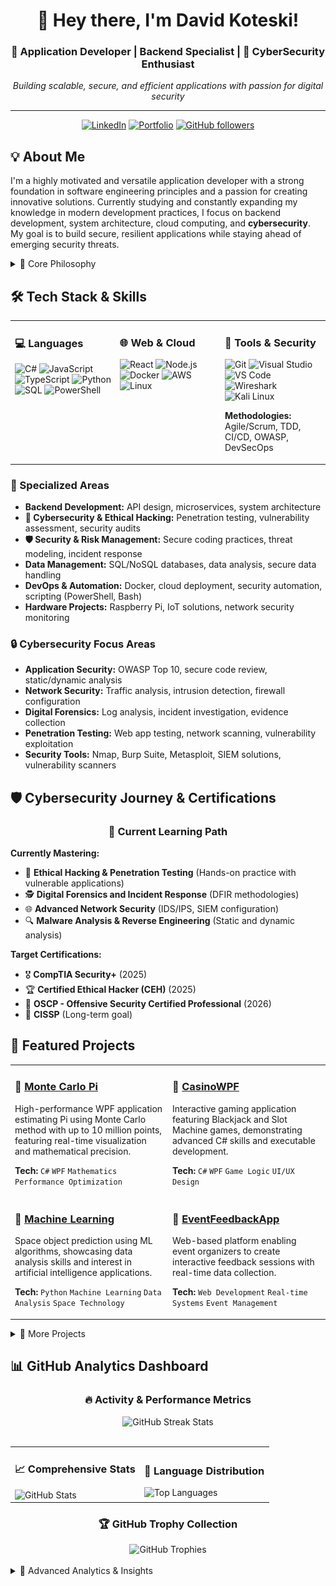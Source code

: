 <div align="center">
  
# 👋 Hey there, I'm David Koteski!

### 🚀 Application Developer | Backend Specialist | 🔐 CyberSecurity Enthusiast

*Building scalable, secure, and efficient applications with passion for digital security*

---

[![LinkedIn](https://img.shields.io/badge/LinkedIn-%230077B5.svg?style=for-the-badge&logo=linkedin&logoColor=white)](https://www.linkedin.com/in/david-koteski-22534128b/)
[![Portfolio](https://img.shields.io/badge/Portfolio-%23000000.svg?style=for-the-badge&logo=firefox&logoColor=white)](https://seakyy.github.io/)
[![GitHub followers](https://img.shields.io/github/followers/seakyy?style=for-the-badge&logo=github)](https://github.com/seakyy)

</div>

## 💡 About Me

I'm a highly motivated and versatile application developer with a strong foundation in software engineering principles and a passion for creating innovative solutions. Currently studying and constantly expanding my knowledge in modern development practices, I focus on backend development, system architecture, cloud computing, and **cybersecurity**. My goal is to build secure, resilient applications while staying ahead of emerging security threats.

<details>
<summary>🎯 Core Philosophy</summary>

> **"Always learning, always improving - with security by design."**
> 
> I believe in continuous growth, embracing new technologies, and building solutions that make a real impact while maintaining the highest security standards. Security isn't an afterthought—it's fundamental to everything I build.

</details>

## 🛠️ Tech Stack & Skills

<table>
<tr>
<td valign="top" width="33%">

### 💻 Languages
![C#](https://img.shields.io/badge/C%23-%23239120.svg?style=for-the-badge&logo=c-sharp&logoColor=white)
![JavaScript](https://img.shields.io/badge/JavaScript-%23F7DF1E.svg?style=for-the-badge&logo=javascript&logoColor=black)
![TypeScript](https://img.shields.io/badge/TypeScript-%23007ACC.svg?style=for-the-badge&logo=typescript&logoColor=white)
![Python](https://img.shields.io/badge/Python-3670A0?style=for-the-badge&logo=python&logoColor=ffdd54)
![SQL](https://img.shields.io/badge/SQL-%2300f.svg?style=for-the-badge&logo=mysql&logoColor=white)
![PowerShell](https://img.shields.io/badge/PowerShell-%235391FE.svg?style=for-the-badge&logo=powershell&logoColor=white)

</td>
<td valign="top" width="33%">

### 🌐 Web & Cloud
![React](https://img.shields.io/badge/React-%2320232a.svg?style=for-the-badge&logo=react&logoColor=%2361DAFB)
![Node.js](https://img.shields.io/badge/Node.js-6DA55F?style=for-the-badge&logo=node.js&logoColor=white)
![Docker](https://img.shields.io/badge/Docker-%230db7ed.svg?style=for-the-badge&logo=docker&logoColor=white)
![AWS](https://img.shields.io/badge/AWS-%23FF9900.svg?style=for-the-badge&logo=amazon-aws&logoColor=white)
![Linux](https://img.shields.io/badge/Linux-FCC624?style=for-the-badge&logo=linux&logoColor=black)

</td>
<td valign="top" width="33%">

### 🔧 Tools & Security
![Git](https://img.shields.io/badge/Git-fc6d26?style=for-the-badge&logo=git&logoColor=white)
![Visual Studio](https://img.shields.io/badge/Visual%20Studio-5C2D91.svg?style=for-the-badge&logo=visual-studio&logoColor=white)
![VS Code](https://img.shields.io/badge/VS%20Code-0078d4.svg?style=for-the-badge&logo=visual-studio-code&logoColor=white)
![Wireshark](https://img.shields.io/badge/Wireshark-%231679A7.svg?style=for-the-badge&logo=wireshark&logoColor=white)
![Kali Linux](https://img.shields.io/badge/Kali%20Linux-557C94?style=for-the-badge&logo=kalilinux&logoColor=white)

**Methodologies:** Agile/Scrum, TDD, CI/CD, OWASP, DevSecOps

</td>
</tr>
</table>

### 🎯 Specialized Areas
- **Backend Development:** API design, microservices, system architecture
- **🔐 Cybersecurity & Ethical Hacking:** Penetration testing, vulnerability assessment, security audits
- **🛡️ Security & Risk Management:** Secure coding practices, threat modeling, incident response
- **Data Management:** SQL/NoSQL databases, data analysis, secure data handling
- **DevOps & Automation:** Docker, cloud deployment, security automation, scripting (PowerShell, Bash)
- **Hardware Projects:** Raspberry Pi, IoT solutions, network security monitoring

### 🔒 Cybersecurity Focus Areas
- **Application Security:** OWASP Top 10, secure code review, static/dynamic analysis
- **Network Security:** Traffic analysis, intrusion detection, firewall configuration
- **Digital Forensics:** Log analysis, incident investigation, evidence collection
- **Penetration Testing:** Web app testing, network scanning, vulnerability exploitation
- **Security Tools:** Nmap, Burp Suite, Metasploit, SIEM solutions, vulnerability scanners

## 🛡️ Cybersecurity Journey & Certifications

<div align="center">

### 🎯 Current Learning Path

</div>

**Currently Mastering:**
- 🔐 **Ethical Hacking & Penetration Testing** (Hands-on practice with vulnerable applications)
- 🕵️ **Digital Forensics and Incident Response** (DFIR methodologies)
- 🌐 **Advanced Network Security** (IDS/IPS, SIEM configuration)
- 🔍 **Malware Analysis & Reverse Engineering** (Static and dynamic analysis)

**Target Certifications:**
- 🎖️ **CompTIA Security+** (2025)
- 🏆 **Certified Ethical Hacker (CEH)** (2025)
- 🥇 **OSCP - Offensive Security Certified Professional** (2026)
- 📜 **CISSP** (Long-term goal)

## 🌟 Featured Projects

<table>
<tr>
<td width="50%">

### 🎲 [Monte Carlo Pi](https://github.com/seakyy/Monte-Carlo-Pi)
High-performance WPF application estimating Pi using Monte Carlo method with up to 10 million points, featuring real-time visualization and mathematical precision.

**Tech:** `C#` `WPF` `Mathematics` `Performance Optimization`

</td>
<td width="50%">

### 🎰 [CasinoWPF](https://github.com/seakyy/CasinoWPF)
Interactive gaming application featuring Blackjack and Slot Machine games, demonstrating advanced C# skills and executable development.

**Tech:** `C#` `WPF` `Game Logic` `UI/UX Design`

</td>
</tr>
<tr>
<td width="50%">

### 🤖 [Machine Learning](https://github.com/seakyy/Machine-Learning)
Space object prediction using ML algorithms, showcasing data analysis skills and interest in artificial intelligence applications.

**Tech:** `Python` `Machine Learning` `Data Analysis` `Space Technology`

</td>
<td width="50%">

### 📝 [EventFeedbackApp](https://github.com/seakyy/EventFeedbackApp)
Web-based platform enabling event organizers to create interactive feedback sessions with real-time data collection.

**Tech:** `Web Development` `Real-time Systems` `Event Management`

</td>
</tr>
</table>

<details>
<summary>🔗 More Projects</summary>

### 🥧 [Raspberry Pi Projects](https://github.com/seakyy/Raspberry-Pi)
Comprehensive exploration of Raspberry Pi 5 setup, Apache installation, and web hosting, demonstrating Linux administration and hardware integration skills.

### 🔐 Cybersecurity Projects (In Development)
- **🕸️ Web Application Security Scanner:** Python-based tool for automated vulnerability detection
- **🌐 Network Traffic Analyzer:** Real-time network monitoring and anomaly detection system
- **🛡️ Security Hardening Scripts:** PowerShell/Bash automation for system security configuration
- **🔍 Digital Forensics Toolkit:** Collection of tools for incident response and evidence analysis
- **🎯 Penetration Testing Lab:** Virtualized environment for practicing ethical hacking techniques

</details>

## 📊 GitHub Analytics Dashboard

<div align="center">

### 🔥 Activity & Performance Metrics

<img src="https://github-readme-streak-stats.herokuapp.com?user=seakyy&theme=tokyonight&hide_border=true&border_radius=15&ring=58A6FF&fire=FF6B6B&currStreakLabel=58A6FF" alt="GitHub Streak Stats" />

</div>

<br/>

<table width="100%">
<tr>
<td width="50%">

### 📈 Comprehensive Stats
<img src="https://github-readme-stats.vercel.app/api?username=seakyy&show_icons=true&theme=tokyonight&hide_border=true&border_radius=15&include_all_commits=true&count_private=true&custom_title=seakyy's%20GitHub%20Analytics" alt="GitHub Stats" />

</td>
<td width="50%">

### 🎯 Language Distribution
<img src="https://github-readme-stats.vercel.app/api/top-langs/?username=seakyy&layout=donut&theme=tokyonight&hide_border=true&border_radius=15&custom_title=Tech%20Stack%20Distribution" alt="Top Languages" />

</td>
</tr>
</table>

<div align="center">

### 🏆 GitHub Trophy Collection
<img src="https://github-profile-trophy.vercel.app/?username=seakyy&theme=tokyonight&no-frame=true&row=1&column=7&margin-w=10&margin-h=10" alt="GitHub Trophies" />

</div>

<br/>

<details>
<summary>🌟 Advanced Analytics & Insights</summary>

<div align="center">

### 📊 Detailed Activity Graph
<img src="https://github-readme-activity-graph.vercel.app/graph?username=seakyy&theme=tokyo-night&hide_border=true&radius=15" alt="Activity Graph" />

<br/><br/>

### ⚡ Coding Metrics
<img src="https://github-profile-summary-cards.vercel.app/api/cards/profile-details?username=seakyy&theme=tokyonight" alt="Profile Summary" />

<br/>

<table>
<tr>
<td width="50%">
<img src="https://github-profile-summary-cards.vercel.app/api/cards/repos-per-language?username=seakyy&theme=tokyonight" alt="Repos per Language" />
</td>
<td width="50%">
<img src="https://github-profile-summary-cards.vercel.app/api/cards/most-commit-language?username=seakyy&theme=tokyonight" alt="Most Commit Language" />
</td>
</tr>
</table>

<div align="center">

### 🎨 3D Contribution Graph
<picture>
  <source media="(prefers-color-scheme: dark)" srcset="https://raw.githubusercontent.com/seakyy/seakyy/main/assets/github-contribution-grid-snake-dark.svg">
  <source media="(prefers-color-scheme: light)" srcset="https://raw.githubusercontent.com/seakyy/seakyy/main/assets/github-contribution-grid-snake.svg">
  <img alt="github contribution grid snake animation" src="https://raw.githubusercontent.com/seakyy/seakyy/main/assets/github-contribution-grid-snake.svg">
</picture>

</div>

### 🎵 Currently Coding To
[![Spotify](https://novatorem-seakyy.vercel.app/api/spotify)](https://open.spotify.com/user/u3eix1kvsbz7w7jxtl624hr49)

*Real-time Spotify activity - updates automatically!*


---

<div align="center">

### 🌍 Let's Build Something Amazing & Secure Together!

*Open to collaboration, learning opportunities, and innovative security-focused projects*

**📧 Reach out for:** 
- 🔐 **Cybersecurity Discussions & Knowledge Sharing**
- 🤝 **Open Source Security Contributions** 
- 🚀 **Project Collaborations with Security Focus**
- 📚 **Tech Discussions & Mentorship**
- 🛡️ **Security Code Reviews & Penetration Testing**
- 🎯 **CTF Competitions & Security Challenges**

<!-- Visitor Counter -->
<img src="https://komarev.com/ghpvc/?username=seakyy&style=for-the-badge&color=58A6FF&label=Profile+Views" alt="Profile Views" />

<sub>⭐ Feel free to star any repositories you find interesting!</sub>
<br/>
<sub>🔐 Committed to building a more secure digital world, one line of code at a time</sub>

</div>

</details>

</div>
